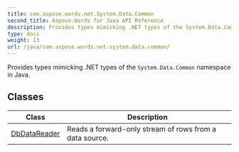 ```yaml
---
title: com.aspose.words.net.System.Data.Common
second_title: Aspose.Words for Java API Reference
description: Provides types mimicking .NET types of the System.Data.Common namespace in Java.
type: docs
weight: 13
url: /java/com.aspose.words.net.system.data.common/
---
```



Provides types mimicking .NET types of the `System.Data.Common` namespace in Java.


## Classes

| Class | Description |
| --- | --- |
| [DbDataReader](../com.aspose.words.net.system.data.common/dbdatareader) | Reads a forward-only stream of rows from a data source. |
